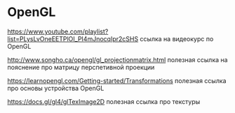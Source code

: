 # OpenGL
https://www.youtube.com/playlist?list=PLysLvOneEETPlOI_PI4mJnocqIpr2cSHS ссылка на видеокурс по OpenGL


http://www.songho.ca/opengl/gl_projectionmatrix.html полезная ссылка на пояснение про матрицу перспетивной проекции


https://learnopengl.com/Getting-started/Transformations полезная ссылка про основы устройства OpenGL


https://docs.gl/gl4/glTexImage2D полезная ссылка про текстуры


